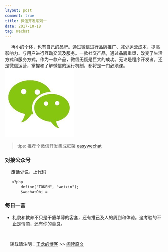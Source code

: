 ```yaml
---
layout: post
comment: true
title: 微信开发系列一
date: 2017-10-18
tag: Wechat
---
```

&nbsp;&nbsp;&nbsp;&nbsp;
再小的个体，也有自己的品牌。通过微信进行品牌推广、减少运营成本、提高影响力、与用户进行互动交流及服务。一款社交产品，通过品牌重塑，改变了生活方式和服务方式，作为一款产品，微信无疑是巨大的成功。无论是程序开发者，还是微信运营，掌握和了解微信的运行机制，都将是一门必须课。
![微信](/images/posts/wechat/wechat.jpeg)
      

> tips: 推荐个微信开发集成框架  [easywechat](https://www.easywechat.com/) 

###  对接公众号

&nbsp;&nbsp;&nbsp;&nbsp;
废话少说，上代码

```
   <?php 
       define("TOKEN", "weixin");
       $wechatObj = 
```



###  每日一言

*  礼貌和教养不只是干瘪单薄的客套，还有推己及人的周到和体谅。这考验的不止是情商，还有你的善良。


<br>

&nbsp;&nbsp;&nbsp;&nbsp;转载请注明：[王龙的博客](http://wanglong.org.cn/)  >> [阅读原文](http://wanglong.org.cn/2017/10/Wechat_tutorial/)